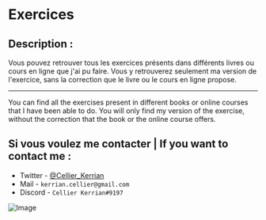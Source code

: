 # Exercices

## Description :

Vous pouvez retrouver tous les exercices présents dans différents livres ou cours en ligne que j'ai pu faire.
Vous y retrouverez seulement ma version de l'exercice, sans la correction que le livre ou le cours en ligne propose.

---

You can find all the exercises present in different books or online courses that I have been able to do.
You will only find my version of the exercise, without the correction that the book or the online course offers.

## Si vous voulez me contacter | If you want to contact me :
- Twitter - [@Cellier_Kerrian](https://twitter.com/Cellier_Kerrian)
- Mail - `kerrian.cellier@gmail.com`
- Discord - `Cellier Kerrian#9197`

![Image](https://cdn.discordapp.com/attachments/922486147366662204/922486202844737606/banner.png)
